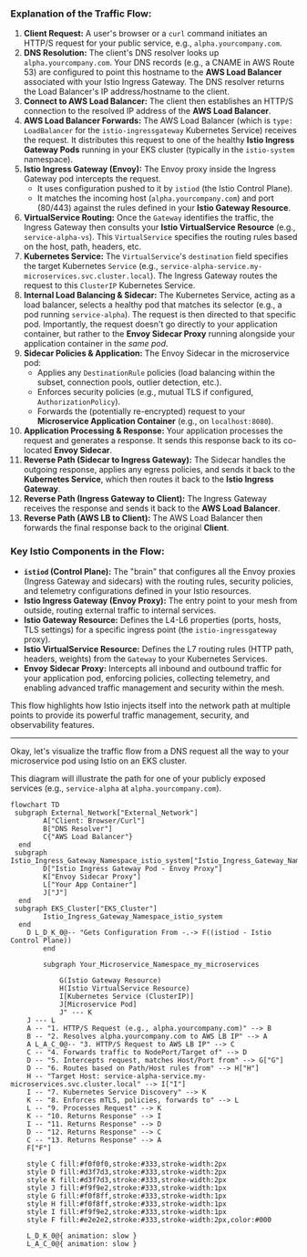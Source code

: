 
### Explanation of the Traffic Flow:

1.  **Client Request:** A user's browser or a `curl` command initiates an HTTP/S request for your public service, e.g., `alpha.yourcompany.com`.
2.  **DNS Resolution:** The client's DNS resolver looks up `alpha.yourcompany.com`. Your DNS records (e.g., a CNAME in AWS Route 53) are configured to point this hostname to the **AWS Load Balancer** associated with your Istio Ingress Gateway. The DNS resolver returns the Load Balancer's IP address/hostname to the client.
3.  **Connect to AWS Load Balancer:** The client then establishes an HTTP/S connection to the resolved IP address of the **AWS Load Balancer**.
4.  **AWS Load Balancer Forwards:** The AWS Load Balancer (which is `type: LoadBalancer` for the `istio-ingressgateway` Kubernetes Service) receives the request. It distributes this request to one of the healthy **Istio Ingress Gateway Pods** running in your EKS cluster (typically in the `istio-system` namespace).
5.  **Istio Ingress Gateway (Envoy):** The Envoy proxy inside the Ingress Gateway pod intercepts the request.
    *   It uses configuration pushed to it by `istiod` (the Istio Control Plane).
    *   It matches the incoming host (`alpha.yourcompany.com`) and port (80/443) against the rules defined in your **Istio Gateway Resource**.
6.  **VirtualService Routing:** Once the `Gateway` identifies the traffic, the Ingress Gateway then consults your **Istio VirtualService Resource** (e.g., `service-alpha-vs`). This `VirtualService` specifies the routing rules based on the host, path, headers, etc.
7.  **Kubernetes Service:** The `VirtualService`'s `destination` field specifies the target Kubernetes `Service` (e.g., `service-alpha-service.my-microservices.svc.cluster.local`). The Ingress Gateway routes the request to this `ClusterIP` Kubernetes Service.
8.  **Internal Load Balancing & Sidecar:** The Kubernetes Service, acting as a load balancer, selects a healthy pod that matches its selector (e.g., a pod running `service-alpha`). The request is then directed to that specific pod. Importantly, the request doesn't go directly to your application container, but rather to the **Envoy Sidecar Proxy** running alongside your application container in the *same pod*.
9.  **Sidecar Policies & Application:** The Envoy Sidecar in the microservice pod:
    *   Applies any `DestinationRule` policies (load balancing within the subset, connection pools, outlier detection, etc.).
    *   Enforces security policies (e.g., mutual TLS if configured, `AuthorizationPolicy`).
    *   Forwards the (potentially re-encrypted) request to your **Microservice Application Container** (e.g., on `localhost:8080`).
10. **Application Processing & Response:** Your application processes the request and generates a response. It sends this response back to its co-located **Envoy Sidecar**.
11. **Reverse Path (Sidecar to Ingress Gateway):** The Sidecar handles the outgoing response, applies any egress policies, and sends it back to the **Kubernetes Service**, which then routes it back to the **Istio Ingress Gateway**.
12. **Reverse Path (Ingress Gateway to Client):** The Ingress Gateway receives the response and sends it back to the **AWS Load Balancer**.
13. **Reverse Path (AWS LB to Client):** The AWS Load Balancer then forwards the final response back to the original **Client**.

### Key Istio Components in the Flow:

*   **`istiod` (Control Plane):** The "brain" that configures all the Envoy proxies (Ingress Gateway and sidecars) with the routing rules, security policies, and telemetry configurations defined in your Istio resources.
*   **Istio Ingress Gateway (Envoy Proxy):** The entry point to your mesh from outside, routing external traffic to internal services.
*   **Istio Gateway Resource:** Defines the L4-L6 properties (ports, hosts, TLS settings) for a specific ingress point (the `istio-ingressgateway` proxy).
*   **Istio VirtualService Resource:** Defines the L7 routing rules (HTTP path, headers, weights) from the `Gateway` to your Kubernetes Services.
*   **Envoy Sidecar Proxy:** Intercepts all inbound and outbound traffic for your application pod, enforcing policies, collecting telemetry, and enabling advanced traffic management and security within the mesh.

This flow highlights how Istio injects itself into the network path at multiple points to provide its powerful traffic management, security, and observability features.

---

Okay, let's visualize the traffic flow from a DNS request all the way to your microservice pod using Istio on an EKS cluster.

This diagram will illustrate the path for one of your publicly exposed services (e.g., `service-alpha` at `alpha.yourcompany.com`).



```mermaid
flowchart TD
 subgraph External_Network["External_Network"]
        A["Client: Browser/Curl"]
        B["DNS Resolver"]
        C{"AWS Load Balancer"}
  end
 subgraph Istio_Ingress_Gateway_Namespace_istio_system["Istio_Ingress_Gateway_Namespace_istio_system"]
        D["Istio Ingress Gateway Pod - Envoy Proxy"]
        K["Envoy Sidecar Proxy"]
        L["Your App Container"]
        J["J"]
  end
 subgraph EKS_Cluster["EKS_Cluster"]
        Istio_Ingress_Gateway_Namespace_istio_system
  end
    D L_D_K_0@-- "Gets Configuration From -.-> F((istiod - Istio Control Plane))
        end

        subgraph Your_Microservice_Namespace_my_microservices
        
            G(Istio Gateway Resource)
            H(Istio VirtualService Resource)
            I[Kubernetes Service (ClusterIP)]
            J[Microservice Pod]
            J" --- K
    J --- L
    A -- "1. HTTP/S Request (e.g., alpha.yourcompany.com)" --> B
    B -- "2. Resolves alpha.yourcompany.com to AWS LB IP" --> A
    A L_A_C_0@-- "3. HTTP/S Request to AWS LB IP" --> C
    C -- "4. Forwards traffic to NodePort/Target of" --> D
    D -- "5. Intercepts request, matches Host/Port from" --> G["G"]
    D -- "6. Routes based on Path/Host rules from" --> H["H"]
    H -- "Target Host: service-alpha-service.my-microservices.svc.cluster.local" --> I["I"]
    I -- "7. Kubernetes Service Discovery" --> K
    K -- "8. Enforces mTLS, policies, forwards to" --> L
    L -- "9. Processes Request" --> K
    K -- "10. Returns Response" --> I
    I -- "11. Returns Response" --> D
    D -- "12. Returns Response" --> C
    C -- "13. Returns Response" --> A
    F["F"]

    style C fill:#f0f0f0,stroke:#333,stroke-width:2px
    style D fill:#d3f7d3,stroke:#333,stroke-width:2px
    style K fill:#d3f7d3,stroke:#333,stroke-width:2px
    style J fill:#f9f9e2,stroke:#333,stroke-width:1px
    style G fill:#f0f8ff,stroke:#333,stroke-width:1px
    style H fill:#f0f8ff,stroke:#333,stroke-width:1px
    style I fill:#f9f9e2,stroke:#333,stroke-width:1px
    style F fill:#e2e2e2,stroke:#333,stroke-width:2px,color:#000

    L_D_K_0@{ animation: slow } 
    L_A_C_0@{ animation: slow } 


```